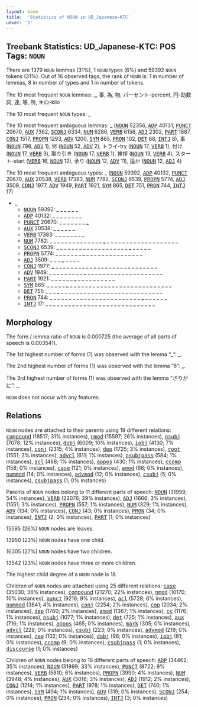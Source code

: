 ```yaml
---
layout: base
title:  'Statistics of NOUN in UD_Japanese-KTC'
udver: '2'
---
```


## Treebank Statistics: UD_Japanese-KTC: POS Tags: `NOUN`

There are 1379 `NOUN` lemmas (31%), 1 `NOUN` types (6%) and 59392 `NOUN` tokens (31%).
Out of 16 observed tags, the rank of `NOUN` is: 1 in number of lemmas, 8 in number of types and 1 in number of tokens.

The 10 most frequent `NOUN` lemmas: _, 事, 為, 物, パーセント-percent, 円-助数詞, 達, 等, 所, キロ-kilo

The 10 most frequent `NOUN` types:  _

The 10 most frequent ambiguous lemmas: _ (<tt><a href="ja_ktc-pos-NOUN.html">NOUN</a></tt> 52356, <tt><a href="ja_ktc-pos-ADP.html">ADP</a></tt> 40131, <tt><a href="ja_ktc-pos-PUNCT.html">PUNCT</a></tt> 20670, <tt><a href="ja_ktc-pos-AUX.html">AUX</a></tt> 7362, <tt><a href="ja_ktc-pos-SCONJ.html">SCONJ</a></tt> 6334, <tt><a href="ja_ktc-pos-NUM.html">NUM</a></tt> 6286, <tt><a href="ja_ktc-pos-VERB.html">VERB</a></tt> 6156, <tt><a href="ja_ktc-pos-ADJ.html">ADJ</a></tt> 2302, <tt><a href="ja_ktc-pos-PART.html">PART</a></tt> 1887, <tt><a href="ja_ktc-pos-CONJ.html">CONJ</a></tt> 1517, <tt><a href="ja_ktc-pos-PROPN.html">PROPN</a></tt> 1293, <tt><a href="ja_ktc-pos-ADV.html">ADV</a></tt> 1200, <tt><a href="ja_ktc-pos-SYM.html">SYM</a></tt> 865, <tt><a href="ja_ktc-pos-PRON.html">PRON</a></tt> 102, <tt><a href="ja_ktc-pos-DET.html">DET</a></tt> 68, <tt><a href="ja_ktc-pos-INTJ.html">INTJ</a></tt> 8), 事 (<tt><a href="ja_ktc-pos-NOUN.html">NOUN</a></tt> 798, <tt><a href="ja_ktc-pos-ADV.html">ADV</a></tt> 1), 侭 (<tt><a href="ja_ktc-pos-NOUN.html">NOUN</a></tt> 52, <tt><a href="ja_ktc-pos-ADV.html">ADV</a></tt> 2), トライ-try (<tt><a href="ja_ktc-pos-NOUN.html">NOUN</a></tt> 17, <tt><a href="ja_ktc-pos-VERB.html">VERB</a></tt> 1), 付け (<tt><a href="ja_ktc-pos-NOUN.html">NOUN</a></tt> 17, <tt><a href="ja_ktc-pos-VERB.html">VERB</a></tt> 3), 取り引き (<tt><a href="ja_ktc-pos-NOUN.html">NOUN</a></tt> 17, <tt><a href="ja_ktc-pos-VERB.html">VERB</a></tt> 1), 挨拶 (<tt><a href="ja_ktc-pos-NOUN.html">NOUN</a></tt> 13, <tt><a href="ja_ktc-pos-VERB.html">VERB</a></tt> 4), スタート-start (<tt><a href="ja_ktc-pos-VERB.html">VERB</a></tt> 16, <tt><a href="ja_ktc-pos-NOUN.html">NOUN</a></tt> 12), 余り (<tt><a href="ja_ktc-pos-NOUN.html">NOUN</a></tt> 12, <tt><a href="ja_ktc-pos-ADV.html">ADV</a></tt> 11), 遥か (<tt><a href="ja_ktc-pos-NOUN.html">NOUN</a></tt> 12, <tt><a href="ja_ktc-pos-ADJ.html">ADJ</a></tt> 4)

The 10 most frequent ambiguous types:  _ (<tt><a href="ja_ktc-pos-NOUN.html">NOUN</a></tt> 59392, <tt><a href="ja_ktc-pos-ADP.html">ADP</a></tt> 40132, <tt><a href="ja_ktc-pos-PUNCT.html">PUNCT</a></tt> 20670, <tt><a href="ja_ktc-pos-AUX.html">AUX</a></tt> 20538, <tt><a href="ja_ktc-pos-VERB.html">VERB</a></tt> 17383, <tt><a href="ja_ktc-pos-NUM.html">NUM</a></tt> 7782, <tt><a href="ja_ktc-pos-SCONJ.html">SCONJ</a></tt> 6539, <tt><a href="ja_ktc-pos-PROPN.html">PROPN</a></tt> 5774, <tt><a href="ja_ktc-pos-ADJ.html">ADJ</a></tt> 3509, <tt><a href="ja_ktc-pos-CONJ.html">CONJ</a></tt> 1977, <tt><a href="ja_ktc-pos-ADV.html">ADV</a></tt> 1949, <tt><a href="ja_ktc-pos-PART.html">PART</a></tt> 1921, <tt><a href="ja_ktc-pos-SYM.html">SYM</a></tt> 865, <tt><a href="ja_ktc-pos-DET.html">DET</a></tt> 751, <tt><a href="ja_ktc-pos-PRON.html">PRON</a></tt> 744, <tt><a href="ja_ktc-pos-INTJ.html">INTJ</a></tt> 17)


* _
  * <tt><a href="ja_ktc-pos-NOUN.html">NOUN</a></tt> 59392: <b>_</b> <b>_</b> _ _ _ _ _ _
  * <tt><a href="ja_ktc-pos-ADP.html">ADP</a></tt> 40132: _ _ <b>_</b> _ _ _ _ _
  * <tt><a href="ja_ktc-pos-PUNCT.html">PUNCT</a></tt> 20670: _ _ _ _ _ _ _ <b>_</b>
  * <tt><a href="ja_ktc-pos-AUX.html">AUX</a></tt> 20538: _ _ _ _ <b>_</b> _ <b>_</b> _
  * <tt><a href="ja_ktc-pos-VERB.html">VERB</a></tt> 17383: _ _ _ _ _ <b>_</b> _ _
  * <tt><a href="ja_ktc-pos-NUM.html">NUM</a></tt> 7782: _ _ _ _ _ _ _ _ _ _ _ _ _ _ <b>_</b> _ _ _ _ _ _ _ _ _ _ _ _ _ _ _ _ _ _ _
  * <tt><a href="ja_ktc-pos-SCONJ.html">SCONJ</a></tt> 6539: _ _ _ _ _ _ _ _ _ _ _ _ _ _ _ _ _ _ _ <b>_</b> _ _ _ _ _
  * <tt><a href="ja_ktc-pos-PROPN.html">PROPN</a></tt> 5774: <b>_</b> _ _ _ _ <b>_</b> _ _ _ <b>_</b> _ _ _ _ _ _ _ _ _ _ _ _ _ _ _
  * <tt><a href="ja_ktc-pos-ADJ.html">ADJ</a></tt> 3509: _ _ _ <b>_</b> _ _ _ _
  * <tt><a href="ja_ktc-pos-CONJ.html">CONJ</a></tt> 1977: <b>_</b> _ _ _ _ _ _ _ _ _ _ _ _ _ _ _ _ _ _ _ _ _ _ _ _ _ _ _
  * <tt><a href="ja_ktc-pos-ADV.html">ADV</a></tt> 1949: _ _ _ _ _ _ _ _ _ <b>_</b> _ _ _ _ _ _ _ _ _ _ _ _ _ _ _ _ _ _ _ _
  * <tt><a href="ja_ktc-pos-PART.html">PART</a></tt> 1921: _ _ _ _ _ _ <b>_</b> _ _ _ _ _ _ _ _ _ _
  * <tt><a href="ja_ktc-pos-SYM.html">SYM</a></tt> 865: _ _ _ _ _ <b>_</b> _ _ _ _ _ _ _ _ _ _ _ _ _ _ _ _ _ _ _ _ _ _ _ _ _ _ _
  * <tt><a href="ja_ktc-pos-DET.html">DET</a></tt> 751: _ _ _ <b>_</b> _ _ _ _ _ _ _ _ _ _ _ _ _ _ _ _ _ _ _ _ _ _ _ _ _ _ _
  * <tt><a href="ja_ktc-pos-PRON.html">PRON</a></tt> 744: _ _ _ _ _ _ _ _ _ _ _ _ _ _ _ _ _ _ _ _ _ _ _ _ <b>_</b> _ _ _ _ _ _
  * <tt><a href="ja_ktc-pos-INTJ.html">INTJ</a></tt> 17: _ _ _ _ _ _ _ _ _ _ _ _ _ _ _ _ _ _ _ _ _ _ _ <b>_</b> _ _ _ _ _

## Morphology

The form / lemma ratio of `NOUN` is 0.000725 (the average of all parts of speech is 0.003541).

The 1st highest number of forms (1) was observed with the lemma “_”: _.

The 2nd highest number of forms (1) was observed with the lemma “δ”: _.

The 3rd highest number of forms (1) was observed with the lemma “ざりがに”: _.

`NOUN` does not occur with any features.


## Relations

`NOUN` nodes are attached to their parents using 19 different relations: <tt><a href="ja_ktc-dep-compound.html">compound</a></tt> (18517; 31% instances), <tt><a href="ja_ktc-dep-nmod.html">nmod</a></tt> (15597; 26% instances), <tt><a href="ja_ktc-dep-nsubj.html">nsubj</a></tt> (7078; 12% instances), <tt><a href="ja_ktc-dep-dobj.html">dobj</a></tt> (6009; 10% instances), <tt><a href="ja_ktc-dep-iobj.html">iobj</a></tt> (4130; 7% instances), <tt><a href="ja_ktc-dep-conj.html">conj</a></tt> (2315; 4% instances), <tt><a href="ja_ktc-dep-dep.html">dep</a></tt> (1725; 3% instances), <tt><a href="ja_ktc-dep-root.html">root</a></tt> (1551; 3% instances), <tt><a href="ja_ktc-dep-advcl.html">advcl</a></tt> (611; 1% instances), <tt><a href="ja_ktc-dep-nsubjpass.html">nsubjpass</a></tt> (584; 1% instances), <tt><a href="ja_ktc-dep-acl.html">acl</a></tt> (468; 1% instances), <tt><a href="ja_ktc-dep-appos.html">appos</a></tt> (430; 1% instances), <tt><a href="ja_ktc-dep-ccomp.html">ccomp</a></tt> (158; 0% instances), <tt><a href="ja_ktc-dep-case.html">case</a></tt> (121; 0% instances), <tt><a href="ja_ktc-dep-amod.html">amod</a></tt> (66; 0% instances), <tt><a href="ja_ktc-dep-nummod.html">nummod</a></tt> (14; 0% instances), <tt><a href="ja_ktc-dep-advmod.html">advmod</a></tt> (12; 0% instances), <tt><a href="ja_ktc-dep-csubj.html">csubj</a></tt> (5; 0% instances), <tt><a href="ja_ktc-dep-csubjpass.html">csubjpass</a></tt> (1; 0% instances)

Parents of `NOUN` nodes belong to 11 different parts of speech: <tt><a href="ja_ktc-pos-NOUN.html">NOUN</a></tt> (31999; 54% instances), <tt><a href="ja_ktc-pos-VERB.html">VERB</a></tt> (23076; 39% instances), <tt><a href="ja_ktc-pos-ADJ.html">ADJ</a></tt> (1666; 3% instances),  (1551; 3% instances), <tt><a href="ja_ktc-pos-PROPN.html">PROPN</a></tt> (557; 1% instances), <tt><a href="ja_ktc-pos-NUM.html">NUM</a></tt> (329; 1% instances), <tt><a href="ja_ktc-pos-ADV.html">ADV</a></tt> (134; 0% instances), <tt><a href="ja_ktc-pos-CONJ.html">CONJ</a></tt> (43; 0% instances), <tt><a href="ja_ktc-pos-PRON.html">PRON</a></tt> (34; 0% instances), <tt><a href="ja_ktc-pos-INTJ.html">INTJ</a></tt> (2; 0% instances), <tt><a href="ja_ktc-pos-PART.html">PART</a></tt> (1; 0% instances)

15595 (26%) `NOUN` nodes are leaves.

13950 (23%) `NOUN` nodes have one child.

16305 (27%) `NOUN` nodes have two children.

13542 (23%) `NOUN` nodes have three or more children.

The highest child degree of a `NOUN` node is 18.

Children of `NOUN` nodes are attached using 25 different relations: <tt><a href="ja_ktc-dep-case.html">case</a></tt> (35030; 36% instances), <tt><a href="ja_ktc-dep-compound.html">compound</a></tt> (21270; 22% instances), <tt><a href="ja_ktc-dep-nmod.html">nmod</a></tt> (10170; 10% instances), <tt><a href="ja_ktc-dep-punct.html">punct</a></tt> (9216; 9% instances), <tt><a href="ja_ktc-dep-acl.html">acl</a></tt> (5728; 6% instances), <tt><a href="ja_ktc-dep-nummod.html">nummod</a></tt> (3841; 4% instances), <tt><a href="ja_ktc-dep-conj.html">conj</a></tt> (2254; 2% instances), <tt><a href="ja_ktc-dep-cop.html">cop</a></tt> (2034; 2% instances), <tt><a href="ja_ktc-dep-dep.html">dep</a></tt> (1760; 2% instances), <tt><a href="ja_ktc-dep-amod.html">amod</a></tt> (1367; 1% instances), <tt><a href="ja_ktc-dep-cc.html">cc</a></tt> (1176; 1% instances), <tt><a href="ja_ktc-dep-nsubj.html">nsubj</a></tt> (1077; 1% instances), <tt><a href="ja_ktc-dep-det.html">det</a></tt> (725; 1% instances), <tt><a href="ja_ktc-dep-aux.html">aux</a></tt> (716; 1% instances), <tt><a href="ja_ktc-dep-appos.html">appos</a></tt> (465; 0% instances), <tt><a href="ja_ktc-dep-mark.html">mark</a></tt> (305; 0% instances), <tt><a href="ja_ktc-dep-advcl.html">advcl</a></tt> (229; 0% instances), <tt><a href="ja_ktc-dep-csubj.html">csubj</a></tt> (223; 0% instances), <tt><a href="ja_ktc-dep-advmod.html">advmod</a></tt> (219; 0% instances), <tt><a href="ja_ktc-dep-neg.html">neg</a></tt> (102; 0% instances), <tt><a href="ja_ktc-dep-dobj.html">dobj</a></tt> (96; 0% instances), <tt><a href="ja_ktc-dep-iobj.html">iobj</a></tt> (81; 0% instances), <tt><a href="ja_ktc-dep-ccomp.html">ccomp</a></tt> (9; 0% instances), <tt><a href="ja_ktc-dep-csubjpass.html">csubjpass</a></tt> (1; 0% instances), <tt><a href="ja_ktc-dep-discourse.html">discourse</a></tt> (1; 0% instances)

Children of `NOUN` nodes belong to 16 different parts of speech: <tt><a href="ja_ktc-pos-ADP.html">ADP</a></tt> (34462; 35% instances), <tt><a href="ja_ktc-pos-NOUN.html">NOUN</a></tt> (31999; 33% instances), <tt><a href="ja_ktc-pos-PUNCT.html">PUNCT</a></tt> (8722; 9% instances), <tt><a href="ja_ktc-pos-VERB.html">VERB</a></tt> (5810; 6% instances), <tt><a href="ja_ktc-pos-PROPN.html">PROPN</a></tt> (3990; 4% instances), <tt><a href="ja_ktc-pos-NUM.html">NUM</a></tt> (3948; 4% instances), <tt><a href="ja_ktc-pos-AUX.html">AUX</a></tt> (3016; 3% instances), <tt><a href="ja_ktc-pos-ADJ.html">ADJ</a></tt> (1912; 2% instances), <tt><a href="ja_ktc-pos-CONJ.html">CONJ</a></tt> (1214; 1% instances), <tt><a href="ja_ktc-pos-PART.html">PART</a></tt> (978; 1% instances), <tt><a href="ja_ktc-pos-DET.html">DET</a></tt> (740; 1% instances), <tt><a href="ja_ktc-pos-SYM.html">SYM</a></tt> (494; 1% instances), <tt><a href="ja_ktc-pos-ADV.html">ADV</a></tt> (319; 0% instances), <tt><a href="ja_ktc-pos-SCONJ.html">SCONJ</a></tt> (254; 0% instances), <tt><a href="ja_ktc-pos-PRON.html">PRON</a></tt> (234; 0% instances), <tt><a href="ja_ktc-pos-INTJ.html">INTJ</a></tt> (3; 0% instances)

